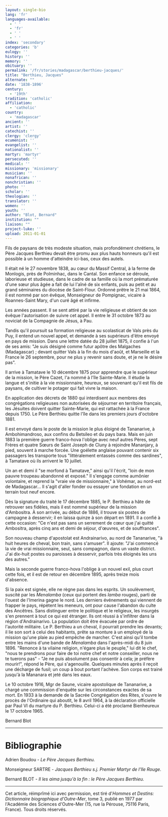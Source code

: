 ```yaml
---
layout: single-bio
lang: 'fr'
languages-available:
  - ' '
  - 'fr'
  - ' '
  - ' '
index: 'secondary'
categories: 'b'
eulogy: ''
history: ''
memory: ''
obituary: ''
permalink: '/fr/stories/madagascar/berthieu-jacques/'
title: "Berthieu, Jacques"
alternate: ""
date: '1838-1896'
century:
  - '19th'
tradition: 'catholic'
affiliation:
  - 'catholic'
country:
  - 'madagascar'
ancient: ''
artist: ''
catechist: ''
clergy: 'clergy'
ecumenist: ''
evangelist: ''
nationalist: ''
martyr: 'martyr'
persecuted: ''
medical: ''
missionary: 'missionary'
musician: ''
nonafrican: ''
nonchristian: ''
photo: ''
scholar: ''
theologian: ''
translator: ''
women: ''
youth: ''
author: "Blot, Bernard"
institution: ""
liaison: ""
project-luke: ''
upload: 2011-01-01
---
```




Fils de paysans de très modeste situation, mais profondément chrétiens, le Père Jacques Berthieu devait être promu aux plus hauts honneurs qu'il est possible à un homme d'atteindre ici-bas, ceux des autels.

Il était né le 27 novembre 1838, au cœur du Massif Central, à la ferme de Monlogis, près de Polminhac, dans le Cantal. Son enfance se déroule, laborieuse et studieuse, dans le cadre de sa famille où la mort prématurée d'une sœur plus âgée a fait de lui l'aîné de six enfants, puis au petit et au grand séminaires du diocèse de Saint-Flour. Ordonné prêtre le 21 mai 1864, il est nommé par son évêque, Monseigneur de Pompignac, vicaire à Roannes-Saint Mary, d'un curé âgé et infirme.

Les années passent. Il se sent attiré par la vie religieuse et obtient de son évêque l'autorisation de suivre cet appel. Il entre le 31 octobre 1873 au noviciat de la Compagnie de Jésus, à Pau.

Tandis qu'il poursuit sa formation religieuse au scolasticat de Vals près du Puy, il entend un nouvel appel, et demande à ses supérieurs d'être envoyé en pays de mission. Dans une lettre datée du 28 juillet 1875, il confie à l'un de ses amis: "Je suis désigné comme futur apôtre des Malgaches (Madagascar) ; devant quitter Vals à la fin du mois d'août, et Marseille et la France le 26 septembre, pour ne plus y revenir sans doute, et je ne le désire pas".

Il arrive à Tamatave le 10 décembre 1875 pour apprendre que le supérieur de la mission, le Père Cazet, l'a nommé à l'île Sainte-Marie. Il étudie la langue et s'initie à la vie missionnaire, heureux, se souvenant qu'il est fils de paysans, de cultiver le potager qui fait vivre la maison.

En application des décrets de 1880 qui interdisent aux membres des congrégations religieuses non autorisées de séjourner en territoire français, les Jésuites doivent quitter Sainte-Marie, qui est rattachée à la France depuis 1750. Le Père Berthieu quitte l'île dans les premiers jours d'octobre 1881.

Il est envoyé dans le poste de la mission le plus éloigné de Tananarive, à Ambohimandroso, aux confins du Betsileo et du pays bara. Mais en juin 1883 la première guerre franco-hova l'oblige avec neuf autres Pères, sept Frères et quatre Sœurs de Saint Joseph de Cluny à rejoindre Mananjary, à pied, souvent à marche forcée. Une goélette anglaise pouvant contenir six passagers les transporte tous "littéralement entassés comme des sardines", à Tamatave où ils arrivent le 10 juillet.

Un an et demi il "se morfond à Tamatave," ainsi qu'il l'écrit, "loin de mon pauvre troupeau abandonné et exposé." Il s'engage comme aumônier volontaire, et reprend la "vraie vie de missionnaire," à Vohémar, au nord-est de Madagascar... Il s'agit d'aller fonder ou essayer une fondation en un terrain tout neuf encore.

Dès la signature du traité le 17 décembre 1885, le P. Berthieu a hâte de retrouver ses fidèles, mais il est nommé supérieur de la mission d'Ambositra. À son arrivée, au début de 1886, il trouve six postes de campagne à desservir; il en laissa quinze à son départ en 1891. Il a confié à cette occasion: "Ce n'est pas sans un serrement de cœur que j'ai quitté Ambositra, après cinq ans et demi de séjour, d'œuvres, et de souffrances".

Son nouveau champ d'apostolat est Andrainarivo, au nord de Tananarive, "à huit heures de cheval, bon train, sans s'amuser". Il ajoute: "J'ai commencé la vie de vrai missionnaire, seul, sans compagnon, dans un vaste district. J'ai dix-huit postes ou paroisses à desservir, parfois très éloignés les uns des autres."

Mais la seconde guerre franco-hova l'oblige à un nouvel exil, plus court cette fois, et il est de retour en décembre 1895, après treize mois d'absence.

Si la paix est signée, elle ne règne pas dans les esprits. Un soulèvement, suscité par les *Menalamba* (ceux qui portent des *lamba* rouges), parti de l'ouest de l'Imerina gagne le nord. Les derniers événements qui viennent de frapper le pays, répètent les meneurs, ont pour cause l'abandon du culte des Ancêtres. Sans distinguer entre le politique et le religieux, les insurgés s'en prennent à tout ce qui est étranger. Ils ont réussi à s'infiltrer dans la région d'Andrainarivo. La population doit être évacuée par ordre de l'autorité militaire. Le P. Berthieu a un cheval, il pourrait prendre les devants; il lie son sort à celui des habitants, prête sa monture à un employé de la mission qu'une plaie au pied empêche de marcher. C'est ainsi qu'il tombe entre les mains d'une bande de *Menalamba* dans l'après-midi du 8 juin 1896. "Renonce à ta vilaine religion, n'égare plus le peuple," lui dit le chef, "nous te prendrons pour faire de toi notre chef et notre conseiller, nous ne te tuerons pas" - "Je ne puis absolument pas consentir à cela; je préfère mourir!", répond le Père, qui s'agenouille. Quelques minutes après il reçoit une décharge de fusil; un coup à bout portant l'achève. Son corps est trainé jusqu'à la Mananara et jeté dans les eaux.

Le 10 octobre 1916, Mgr de Saune, vicaire apostolique de Tananarive, a chargé une commission d'enquête sur les circonstances exactes de sa mort. En 1933 à la demande de la Sacrée Congrégation des Rites, s'ouvre le procès de l'Ordinaire qui aboutit, le 8 avril 1964, à la déclaration officielle par Paul VI du martyre du P. Berthieu. Celui-ci a été proclamé Bienheureux le 17 octobre 1965.

Bernard Blot

---

# Bibliographie

Adrien Boudou - *Le Père Jacques Berthieu.*

Monseigneur SARTRE - *Jacques Berthieu s.j. Premier Martyr de l'Ile Rouge.*

Bernard BLOT - *Il les aima jusqu'à la fin : le Père Jacques Berthieu.*

---

Cet article, réimprîmé ici avec permission, est tiré d'*Hommes et Destins: Dictionnaire biographique d'Outre-Mer*, tome 3, publié en 1977 par l'Académie des Sciences d'Outre-Mer (15, rue la Pérouse, 75116 Paris, France). Tous droits réservés.

